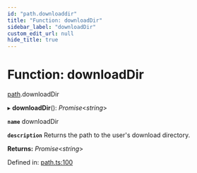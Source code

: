 ```yaml
---
id: "path.downloaddir"
title: "Function: downloadDir"
sidebar_label: "downloadDir"
custom_edit_url: null
hide_title: true
---
```


# Function: downloadDir

[path](../modules/path.md).downloadDir

▸ **downloadDir**(): *Promise*<*string*\>

**`name`** downloadDir

**`description`** Returns the path to the user's download directory.

**Returns:** *Promise*<*string*\>

Defined in: [path.ts:100](https://github.com/tauri-apps/tauri/blob/237b49b/cli/tauri.js/api-src/path.ts#L100)
